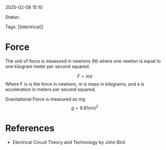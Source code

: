 2025-02-08 15:10 

Status:

Tags: [[electrical]]
# Force

The unit of force is measured in newtons (N) where one newton is equal to one kilogram meter per second squared. 

$$
F = ma
$$
Where F is is the force in newtons, m is mass in kilograms, and a is acceleration in meters per second squared. 

Gravitational Force is measured as mg 
$$
g = 9.81 m/s^2
$$
# References
- Electrical Circuit Theory and Technology by John Bird